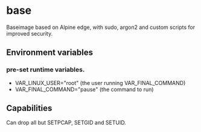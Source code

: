# base
Baseimage based on Alpine edge, with sudo, argon2 and custom scripts for improved security.

## Environment variables
### pre-set runtime variables.
* VAR_LINUX_USER="root" (the user running VAR_FINAL_COMMAND)
* VAR_FINAL_COMMAND="pause" (the command to run)

## Capabilities
Can drop all but SETPCAP, SETGID and SETUID.
